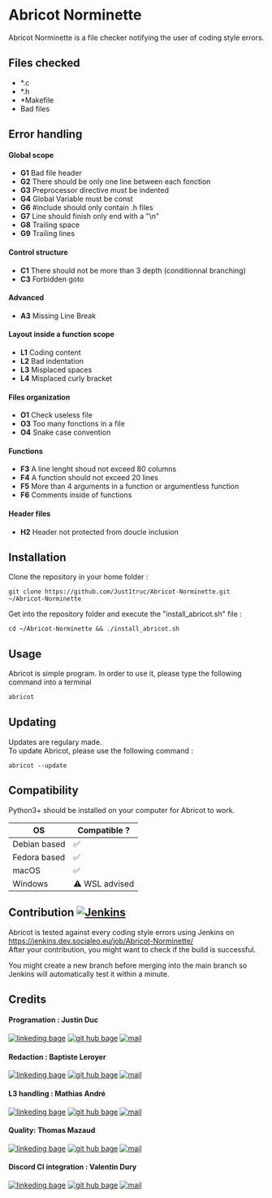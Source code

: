 # Abricot Norminette

Abricot Norminette is a file checker notifying the user of coding style errors.

## Files checked

- *.c
- *.h
- *Makefile
- Bad files

## Error handling

#### Global scope

- **G1** Bad file header
- **G2** There should be only one line between each fonction
- **G3** Preprocessor directive must be indented
- **G4** Global Variable must be const
- **G6** #include should only contain .h files
- **G7** Line should finish only end with a "\n"
- **G8** Trailing space
- **G9** Trailing lines

####  Control structure

- **C1** There should not be more than 3 depth (conditionnal branching)
- **C3** Forbidden goto

####  Advanced

- **A3** Missing Line Break

#### Layout inside a function scope

- **L1** Coding content
- **L2** Bad indentation
- **L3** Misplaced spaces
- **L4** Misplaced curly bracket

#### Files organization

- **O1** Check useless file
- **O3** Too many fonctions in a file
- **O4** Snake case convention

#### Functions

- **F3** A line lenght shoud not exceed 80 columns
- **F4** A function should not exceed 20 lines
- **F5** More than 4 arguments in a function or argumentless function
- **F6** Comments inside of functions

#### Header files

- **H2** Header not protected from doucle inclusion

## Installation

Clone the repository in your home folder :
```
git clone https://github.com/Just1truc/Abricot-Norminette.git ~/Abricot-Norminette
```
Get into the repository folder and execute the "install_abricot.sh" file :
```
cd ~/Abricot-Norminette && ./install_abricot.sh
```

## Usage

Abricot is simple program. In order to use it, please type the following command into a terminal

```bash
abricot
```

## Updating

Updates are regulary made.<br />
To update Abricot, please use the following command :
```
abricot --update
```

## Compatibility

Python3+ should be installed on your computer for Abricot to work.

| OS           	| Compatible ?  	|
|--------------	|---------------	|
| Debian based 	| ✅             	|
| Fedora based 	| ✅             	|
| macOS        	| ✅             	|
| Windows      	| ⚠️ WSL advised 	|

## Contribution [![Jenkins](https://img.shields.io/jenkins/build?jobUrl=https%3A%2F%2Fjenkins.dev.socialeo.eu%2Fjob%2FAbricot-Norminette%2Fjob%2Fmain%2F&label=Jenkins&logo=Jenkins&logoColor=red&style=for-the-badge)](https://jenkins.dev.socialeo.eu/job/Abricot-Norminette/)

Abricot is tested against every coding style errors using Jenkins on https://jenkins.dev.socialeo.eu/job/Abricot-Norminette/ <br />
After your contribution, you might want to check if the build is successful.

You might create a new branch before merging into the main branch so Jenkins will automatically test it within a minute.

## Credits

#### Programation : Justin Duc

[![linkeding bage](https://img.shields.io/badge/-linkedin-0A66C2?logo=linkedin&style=for-the-badge)](https://www.linkedin.com/in/justin-duc-51b09b225/)
[![git hub bage](https://img.shields.io/badge/-GitHub-181717?logo=GitHub&style=for-the-badge)](https://github.com/Just1truc)
[![mail](https://img.shields.io/badge/-Mail-0078D4?logo=Microsoft-Outlook&style=for-the-badge)](mailto:justin.duc@epitech.eu)

#### Redaction : Baptiste Leroyer

[![linkeding bage](https://img.shields.io/badge/-linkedin-0A66C2?logo=linkedin&style=for-the-badge)](https://www.linkedin.com/in/baptiste-leroyer-a69894227/)
[![git hub bage](https://img.shields.io/badge/-GitHub-181717?logo=GitHub&style=for-the-badge)](https://github.com/ZiplEix)
[![mail](https://img.shields.io/badge/-Mail-0078D4?logo=Microsoft-Outlook&style=for-the-badge)](mailto:baptiste.leroyer@epitech.eu)

#### L3 handling : Mathias André

[![linkeding bage](https://img.shields.io/badge/-linkedin-0A66C2?logo=linkedin&style=for-the-badge)](https://www.linkedin.com/in/mathias-andr%C3%A9-a7b30721a/)
[![git hub bage](https://img.shields.io/badge/-GitHub-181717?logo=GitHub&style=for-the-badge)](https://github.com/MathiDEV)
[![mail](https://img.shields.io/badge/-Mail-0078D4?logo=Microsoft-Outlook&style=for-the-badge)](mailto:mathias.andre@epitech.eu)

#### Quality: Thomas Mazaud

[![linkeding bage](https://img.shields.io/badge/-linkedin-0A66C2?logo=linkedin&style=for-the-badge)](https://www.linkedin.com/in/thomasmazaud/)
[![git hub bage](https://img.shields.io/badge/-GitHub-181717?logo=GitHub&style=for-the-badge)](https://github.com/Fyroeo)
[![mail](https://img.shields.io/badge/-Mail-0078D4?logo=Microsoft-Outlook&style=for-the-badge)](mailto:thomas.mazaud@epitech.eu)

#### Discord CI integration : Valentin Dury

[![linkeding bage](https://img.shields.io/badge/-linkedin-0A66C2?logo=linkedin&style=for-the-badge)](https://www.linkedin.com/in/valentin-dury/)
[![git hub bage](https://img.shields.io/badge/-GitHub-181717?logo=GitHub&style=for-the-badge)](https://github.com/Ardorax)
[![mail](https://img.shields.io/badge/-Mail-0078D4?logo=Microsoft-Outlook&style=for-the-badge)](mailto:valentin.dury@epitech.eu)
